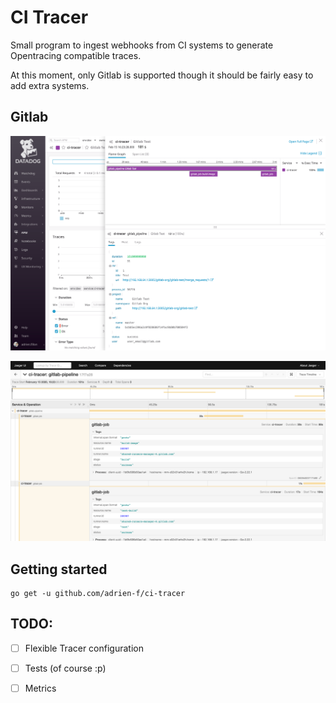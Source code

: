 # CI Tracer

Small program to ingest webhooks from CI systems to generate Opentracing compatible traces.

At this moment, only Gitlab is supported though it should be fairly easy to add extra systems.

## Gitlab

![](share/gitlab-dd.png)

![](share/gitlab-jaeger.png)

## Getting started

```
go get -u github.com/adrien-f/ci-tracer
```

## TODO:

- [ ] Flexible Tracer configuration
- [ ] Tests (of course :p)
- [ ] Metrics



